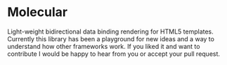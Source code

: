 Molecular
=========

Light-weight bidirectional data binding rendering for HTML5 templates. Currently this library has been a playground for new ideas and a way to understand how other frameworks work. If you liked it and want to contribute I would be happy to hear from you or accept your pull request.
